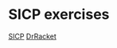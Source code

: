 # SICP exercises

[SICP](https://mitpress.mit.edu/sicp/)
[DrRacket](http://racket-lang.org/download/)